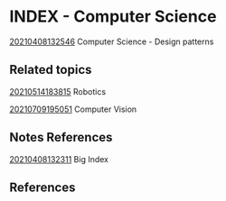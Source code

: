 ---
---
# INDEX - Computer Science

[20210408132546](/notes/20210408132546) Computer Science - Design patterns

## Related topics

[20210514183815](/notes/20210514183815) Robotics

[20210709195051](/notes/20210709195051) Computer Vision

## Notes References

[20210408132311](/notes/20210408132311) Big Index

## References
